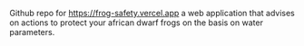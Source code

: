 Github repo for https://frog-safety.vercel.app a web application that advises on actions to protect your african dwarf frogs on the basis on water parameters.
